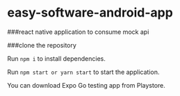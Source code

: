 # easy-software-android-app

###react native application to consume mock api

###clone the repository

Run `npm i` to install dependencies.

Run `npm start or yarn start`  to start the application.

You can download Expo Go testing app from Playstore.
